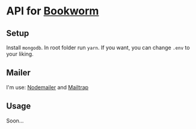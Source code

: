 # API for [Bookworm](https://github.com/TroublemakerSt/Bookworm-react)

## Setup
Install `mongodb`. In root folder run `yarn`.
If you want, you can change `.env` to your liking.

## Mailer
I'm use:
[Nodemailer](https://nodemailer.com/)
and
[Mailtrap](https://mailtrap.io)


## Usage

Soon...
